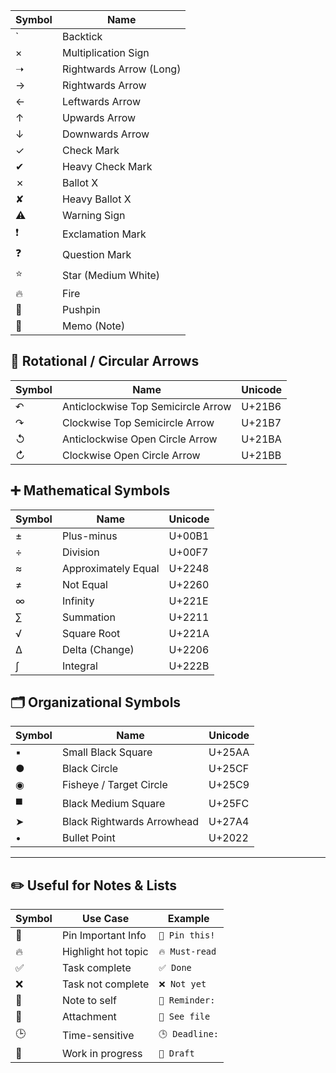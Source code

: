 
| Symbol | Name                    |
| ------ | ----------------------- |
| `      | Backtick                |
| ×      | Multiplication Sign     |
| ➝      | Rightwards Arrow (Long) |
| →      | Rightwards Arrow        |
| ←      | Leftwards Arrow         |
| ↑      | Upwards Arrow           |
| ↓      | Downwards Arrow         |
| ✓      | Check Mark              |
| ✔      | Heavy Check Mark        |
| ✗      | Ballot X                |
| ✘      | Heavy Ballot X          |
| ⚠️     | Warning Sign            |
| ❗      | Exclamation Mark        |
| ❓      | Question Mark           |
| ⭐      | Star (Medium White)     |
| 🔥     | Fire                    |
| 📌     | Pushpin                 |
| 📝     | Memo (Note)             |

## 🔁 Rotational / Circular Arrows

| Symbol | Name                              | Unicode   |
|--------|-----------------------------------|-----------|
| ↶      | Anticlockwise Top Semicircle Arrow | U+21B6 |
| ↷      | Clockwise Top Semicircle Arrow     | U+21B7 |
| ↺      | Anticlockwise Open Circle Arrow    | U+21BA |
| ↻      | Clockwise Open Circle Arrow        | U+21BB |

## ➕ Mathematical Symbols

| Symbol | Name                | Unicode |
| ------ | ------------------- | ------- |
| ±      | Plus-minus          | U+00B1  |
| ÷      | Division            | U+00F7  |
| ≈      | Approximately Equal | U+2248  |
| ≠      | Not Equal           | U+2260  |
| ∞      | Infinity            | U+221E  |
| ∑      | Summation           | U+2211  |
| √      | Square Root         | U+221A  |
| ∆      | Delta (Change)      | U+2206  |
| ∫      | Integral            | U+222B  |

## 🗂️ Organizational Symbols

| Symbol | Name                     | Unicode   |
|--------|--------------------------|-----------|
| ▪      | Small Black Square       | U+25AA    |
| ●      | Black Circle             | U+25CF    |
| ◉      | Fisheye / Target Circle  | U+25C9    |
| ◼️     | Black Medium Square      | U+25FC    |
| ➤      | Black Rightwards Arrowhead | U+27A4 |
| •      | Bullet Point             | U+2022    |

---

## ✏️ Useful for Notes & Lists

| Symbol | Use Case              | Example          |
|--------|------------------------|------------------|
| 📌     | Pin Important Info     | `📌 Pin this!`   |
| 🔥     | Highlight hot topic    | `🔥 Must-read`   |
| ✅     | Task complete          | `✅ Done`        |
| ❌     | Task not complete      | `❌ Not yet`     |
| 📝     | Note to self           | `📝 Reminder:`   |
| 📎     | Attachment             | `📎 See file`    |
| 🕒     | Time-sensitive          | `🕒 Deadline:`   |
| 🚧     | Work in progress        | `🚧 Draft`       |
